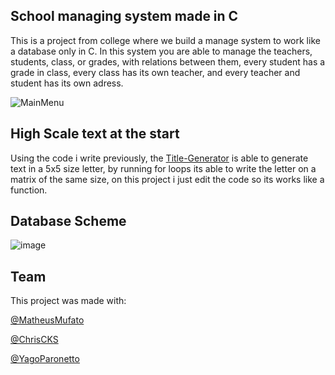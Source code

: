 ## School managing system made in C
This is a project from college where we build a manage system to work like a database only in C.
In this system you are able to manage the teachers, students, class, or grades, with relations between them, every student has a grade in class, every class has its own teacher, and every teacher and student has its own adress. 


![MainMenu](https://user-images.githubusercontent.com/87271192/190913958-8da434aa-4225-4eda-abb3-d722d5f8d891.png)

## High Scale text at the start
Using the code i write previously, the
[Title-Generator](https://github.com/JaaumG/Title-Generator) is able to generate text in a 5x5 size letter, by running for loops its able to write the letter on a matrix of the same size, on this project i just edit the code so its works like a function.

## Database Scheme
![image](https://user-images.githubusercontent.com/87271192/192541725-45722a77-a0e9-4cf2-b999-f1c5f14d15ec.png)


## Team
This project was made with:

[@MatheusMufato](https://github.com/MatheusMufato)
  
[@ChrisCKS](https://github.com/ChrisCKS)

[@YagoParonetto](https://github.com/YagoParonetto)
